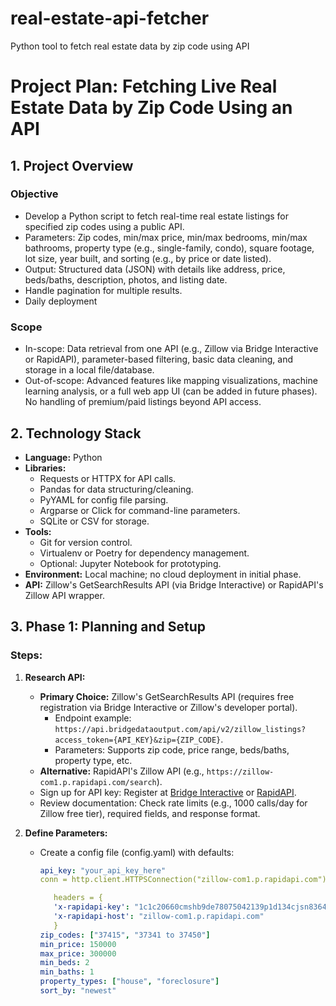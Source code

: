 # real-estate-api-fetcher
Python tool to fetch real estate data by zip code using API

# Project Plan: Fetching Live Real Estate Data by Zip Code Using an API

## 1. Project Overview
### Objective
- Develop a Python script to fetch real-time real estate listings for specified zip codes using a public API.
- Parameters: Zip codes, min/max price, min/max bedrooms, min/max bathrooms, property type (e.g., single-family, condo), square footage, lot size, year built, and sorting (e.g., by price or date listed).
- Output: Structured data (JSON) with details like address, price, beds/baths, description, photos, and listing date.
- Handle pagination for multiple results.
- Daily deployment

### Scope
- In-scope: Data retrieval from one API (e.g., Zillow via Bridge Interactive or RapidAPI), parameter-based filtering, basic data cleaning, and storage in a local file/database.
- Out-of-scope: Advanced features like mapping visualizations, machine learning analysis, or a full web app UI (can be added in future phases). No handling of premium/paid listings beyond API access.

## 2. Technology Stack
- **Language:** Python
- **Libraries:**
  - Requests or HTTPX for API calls.
  - Pandas for data structuring/cleaning.
  - PyYAML for config file parsing.
  - Argparse or Click for command-line parameters.
  - SQLite or CSV for storage.
- **Tools:**
  - Git for version control.
  - Virtualenv or Poetry for dependency management.
  - Optional: Jupyter Notebook for prototyping.
- **Environment:** Local machine; no cloud deployment in initial phase.
- **API:** Zillow's GetSearchResults API (via Bridge Interactive) or RapidAPI's Zillow API wrapper.

## 3. Phase 1: Planning and Setup
### Steps:
1. **Research API:**
   - **Primary Choice:** Zillow's GetSearchResults API (requires free registration via Bridge Interactive or Zillow's developer portal).
     - Endpoint example: `https://api.bridgedataoutput.com/api/v2/zillow_listings?access_token={API_KEY}&zip={ZIP_CODE}`.
     - Parameters: Supports zip code, price range, beds/baths, property type, etc.
   - **Alternative:** RapidAPI's Zillow API (e.g., `https://zillow-com1.p.rapidapi.com/search`).
   - Sign up for API key: Register at [Bridge Interactive](https://developers.zillow.com/) or [RapidAPI](https://rapidapi.com/).
   - Review documentation: Check rate limits (e.g., 1000 calls/day for Zillow free tier), required fields, and response format.

2. **Define Parameters:**
   - Create a config file (config.yaml) with defaults:
     ```yaml
     api_key: "your_api_key_here"
     conn = http.client.HTTPSConnection("zillow-com1.p.rapidapi.com")

		headers = {
    	'x-rapidapi-key': "1c1c20660cmshb9de78075042139p1d134cjsn83640c308aec",
    	'x-rapidapi-host': "zillow-com1.p.rapidapi.com"
		}
     zip_codes: ["37415", "37341 to 37450"]
     min_price: 150000
     max_price: 300000
     min_beds: 2
     min_baths: 1
     property_types: ["house", "foreclosure"]
     sort_by: "newest"
